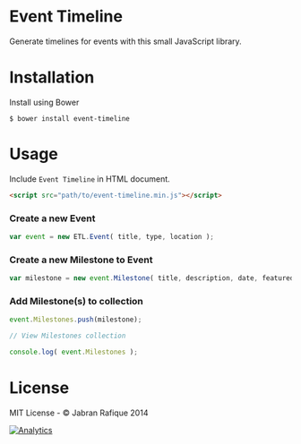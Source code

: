 # Event Timeline

Generate timelines for events with this small JavaScript library.


# Installation

Install using Bower

``` shell
$ bower install event-timeline
```

# Usage

Include `Event Timeline` in HTML document.

``` html
<script src="path/to/event-timeline.min.js"></script>
```

### Create a new Event

``` javascript
var event = new ETL.Event( title, type, location );
```

### Create a new Milestone to Event

``` javascript
var milestone = new event.Milestone( title, description, date, featured, media );
```

### Add Milestone(s) to collection

``` javascript
event.Milestones.push(milestone);

// View Milestones collection

console.log( event.Milestones );
```

# License
MIT License - &copy; Jabran Rafique 2014

[![Analytics](https://ga-beacon.appspot.com/UA-50688851-1/event-timeline)](https://github.com/igrigorik/ga-beacon)
